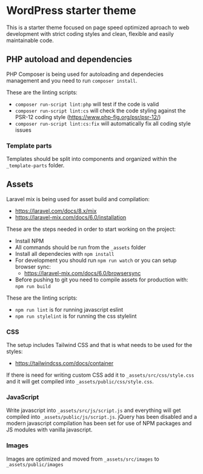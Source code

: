 # WordPress starter theme

This is a starter theme focused on page speed optimized aproach to web development with strict coding styles and clean, flexible and 
easily maintainable code.

## PHP autoload and dependencies

PHP Composer is being used for autoloading and dependecies management and you need to run `composer install`.

These are the linting scripts:

- `composer run-script lint:php` will test if the code is valid
- `composer run-script lint:cs` will check the code styling against the PSR-12 coding style (https://www.php-fig.org/psr/psr-12/)
- `composer run-script lint:cs:fix` will automatically fix all coding style issues

### Template parts

Templates should be split into components and organized within the `_template-parts` folder.  

## Assets

Laravel mix is being used for asset build and compilation:

- https://laravel.com/docs/8.x/mix
- https://laravel-mix.com/docs/6.0/installation

These are the steps needed in order to start working on the project:

- Install NPM
- All commands should be run from the `_assets` folder
- Install all dependecies with `npm install`
- For development you should run `npm run watch` or you can setup browser sync: 
    - https://laravel-mix.com/docs/6.0/browsersync
- Before pushing to git you need to compile assets for production with: `npm run build`

These are the linting scripts:

- `npm run lint` is for running javascript eslint
- `npm run stylelint` is for running the css stylelint

### CSS

The setup includes Tailwind CSS and that is what needs to be used for the styles:

- https://tailwindcss.com/docs/container

If there is need for writing custom CSS add it to `_assets/src/css/style.css` and it will get compiled into `_assets/public/css/style.css`.

### JavaScript

Write javascript into `_assets/src/js/script.js` and everything will get compiled into `_assets/public/js/script.js`.
jQuery has been disabled and a modern javascript compilation has been set for use of NPM packages and JS modules with vanilla javascript.

### Images

Images are optimized and moved from `_assets/src/images` to `_assets/public/images`
